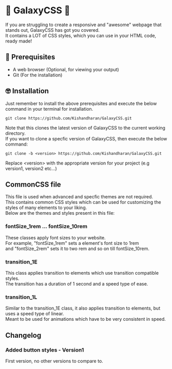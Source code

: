 # 🌌 GalaxyCSS 🌌                                                                                                    
If you are struggling to create a responsive and "awesome" webpage that stands out, GalaxyCSS has got you covered.                                                                                                                                           
It contains a LOT of CSS styles, which you can use in your HTML code, ready made!                                                                                                                                                                                                                 
## 🔎 Prerequisites                                                                                
- A web browser (Optional, for viewing your output)                                                                                
- Git (For the installation)                                                                                
                                                                                
## 🤓 Installation                                                                                   
Just remember to install the above prerequisites and execute the below command in your terminal for installation.                                                                                                       
```                                                                                
git clone https://github.com/Kishandharan/GalaxyCSS.git                                                                                
```                                                                                
Note that this clones the latest version of GalaxyCSS to the current working directory.                                                                                                               
If you want to clone a specfic version of GalaxyCSS, then execute the below command:                                                            
                                                            
```                                                            
git clone -b <version> https://github.com/Kishandharan/GalaxyCSS.git                                                            
```                                                            
Replace &lt;version&gt; with the appropriate version for your project (e.g version1, version2 etc...)                                                            
## CommonCSS file
This file is used when advanced and specfic themes are not required.                                                
This contains common CSS styles which can be used for customizing the styles of many elements to your liking.                            
Below are the themes and styles present in this file:                                                    

### fontSize_1rem ... fontSize_10rem                                   
These classes apply font sizes to your website.                                 
For example, "fontSize_1rem" sets a element's font size to 1rem                                                               
and "fontSize_2rem" sets it to two rem and so on till fontSize_10rem.                                                    

### transition_1E                                                                                                                           
This class applies transition to elements which use transition compatible styles.                                          
The transition has a duration of 1 second and a speed type of ease.                                                  

### transition_1L
Similar to the transition_1E class, it also applies transition to elements, but uses a speed type of linear.                      
Meant to be used for animations which have to be very consistent in speed.                                            

## Changelog                    
### Added button styles - Version1    
First version, no other versions to compare to.



